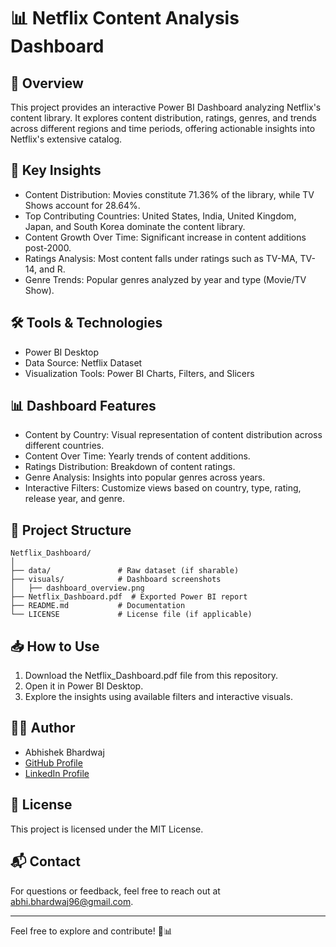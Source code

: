 # 📊 Netflix Content Analysis Dashboard

## 🚀 Overview
This project provides an interactive Power BI Dashboard analyzing Netflix's content library. It explores content distribution, ratings, genres, and trends across different regions and time periods, offering actionable insights into Netflix's extensive catalog.

## 📌 Key Insights
- Content Distribution: Movies constitute 71.36% of the library, while TV Shows account for 28.64%.
- Top Contributing Countries: United States, India, United Kingdom, Japan, and South Korea dominate the content library.
- Content Growth Over Time: Significant increase in content additions post-2000.
- Ratings Analysis: Most content falls under ratings such as TV-MA, TV-14, and R.
- Genre Trends: Popular genres analyzed by year and type (Movie/TV Show).

## 🛠️ Tools & Technologies
- Power BI Desktop
- Data Source: Netflix Dataset
- Visualization Tools: Power BI Charts, Filters, and Slicers

## 📊 Dashboard Features
- Content by Country: Visual representation of content distribution across different countries.
- Content Over Time: Yearly trends of content additions.
- Ratings Distribution: Breakdown of content ratings.
- Genre Analysis: Insights into popular genres across years.
- Interactive Filters: Customize views based on country, type, rating, release year, and genre.

## 📂 Project Structure
```
Netflix_Dashboard/
│
├── data/               # Raw dataset (if sharable)
├── visuals/            # Dashboard screenshots
│   ├── dashboard_overview.png
├── Netflix_Dashboard.pdf  # Exported Power BI report
├── README.md           # Documentation
└── LICENSE             # License file (if applicable)
```

## 📥 How to Use
1. Download the Netflix_Dashboard.pdf file from this repository.
2. Open it in Power BI Desktop.
3. Explore the insights using available filters and interactive visuals.

## 🧑‍💻 Author
- Abhishek Bhardwaj
- [GitHub Profile](https://github.com/abhishekbhardwaj-analyst)
- [LinkedIn Profile](https://linkedin.com/in/ds-abhishek)  

## 📄 License
This project is licensed under the MIT License.

## 📬 Contact
For questions or feedback, feel free to reach out at abhi.bhardwaj96@gmail.com.

---
Feel free to explore and contribute! 🚀📊



